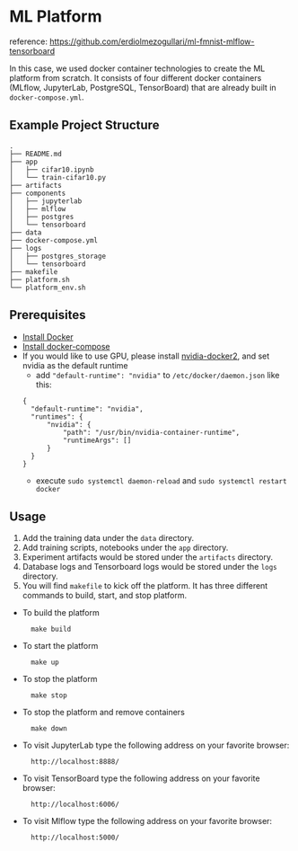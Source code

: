 # ML Platform

reference: https://github.com/erdiolmezogullari/ml-fmnist-mlflow-tensorboard

In this case, we used docker container technologies to create the ML platform from scratch.
It consists of four different docker containers (MLflow, JupyterLab, PostgreSQL, TensorBoard) that are already built in `docker-compose.yml`.

## Example Project Structure

```
.
├── README.md
├── app
│   ├── cifar10.ipynb
│   └── train-cifar10.py
├── artifacts
├── components
│   ├── jupyterlab
│   ├── mlflow
│   ├── postgres
│   └── tensorboard
├── data
├── docker-compose.yml
├── logs
│   ├── postgres_storage
│   └── tensorboard
├── makefile
├── platform.sh
└── platform_env.sh
```

## Prerequisites

- [Install Docker](https://docs.docker.com/engine/install/)
- [Install docker-compose](https://docs.docker.com/compose/install/)
- If you would like to use GPU, please install [nvidia-docker2](https://docs.nvidia.com/datacenter/cloud-native/container-toolkit/install-guide.html#setting-up-nvidia-container-toolkit), and set nvidia as the default runtime
  - add `"default-runtime": "nvidia"` to `/etc/docker/daemon.json` like this:
  ```
  {
    "default-runtime": "nvidia",
    "runtimes": {
        "nvidia": {
            "path": "/usr/bin/nvidia-container-runtime",
            "runtimeArgs": []
        }
    }
  }
  ```
  - execute `sudo systemctl daemon-reload` and `sudo systemctl restart docker`

## Usage

1. Add the training data under the `data` directory.
2. Add training scripts, notebooks under the `app` directory.
3. Experiment artifacts would be stored under the `artifacts` directory.
4. Database logs and Tensorboard logs would be stored under the `logs` directory.
5. You will find `makefile` to kick off the platform. It has three different commands to build, start, and stop platform.

* To build the platform

        make build
    
* To start the platform

        make up
    
* To stop the platform

        make stop

* To stop the platform and remove containers
  
        make down

* To visit JupyterLab type the following address on your favorite browser:
        
        http://localhost:8888/

* To visit TensorBoard type the following address on your favorite browser:
    
        http://localhost:6006/
     
* To visit Mlflow type the following address on your favorite browser:
    
        http://localhost:5000/
